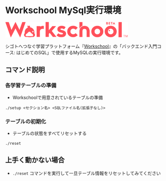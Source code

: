 # Workschool MySql実行環境

<img src="https://github.com/trunk-inc/ws-vagrant-mysql/blob/master/images/logo.svg" height="50">

シゴトへつなぐ学習プラットフォーム『[Workschool](https://www.work-school.com/)』の「バックエンド入門コース: はじめてのSQL」で使用するMySQLの実行環境です。

## コマンド説明

### 各学習テーブルの準備

- Workschoolで用意されているテーブルの準備

```
./setup <セクション名> <SQLファイル名(拡張子なし)>
```

### テーブルの初期化

- テーブルの状態をすべてリセットする

```
./reset
```

## 上手く動かない場合
- `./reset` コマンドを実行して一旦テーブル情報をリセットしてみてください


